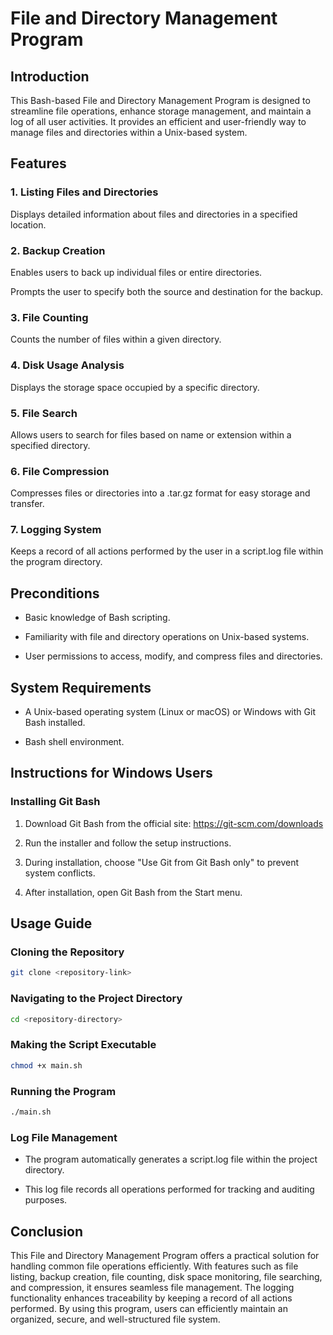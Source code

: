 # File and Directory Management Program

## Introduction

This Bash-based File and Directory Management Program is designed to streamline file operations, enhance storage management, and maintain a log of all user activities. It provides an efficient and user-friendly way to manage files and directories within a Unix-based system.

## Features

### 1. Listing Files and Directories

Displays detailed information about files and directories in a specified location.

### 2. Backup Creation

Enables users to back up individual files or entire directories.

Prompts the user to specify both the source and destination for the backup.

### 3. File Counting

Counts the number of files within a given directory.

### 4. Disk Usage Analysis

Displays the storage space occupied by a specific directory.

### 5. File Search

Allows users to search for files based on name or extension within a specified directory.

### 6. File Compression

Compresses files or directories into a .tar.gz format for easy storage and transfer.

### 7. Logging System

Keeps a record of all actions performed by the user in a script.log file within the program directory.

## Preconditions

- Basic knowledge of Bash scripting.

- Familiarity with file and directory operations on Unix-based systems.

- User permissions to access, modify, and compress files and directories.

## System Requirements

- A Unix-based operating system (Linux or macOS) or Windows with Git Bash installed.

- Bash shell environment.

## Instructions for Windows Users
### Installing Git Bash

1. Download Git Bash from the official site: https://git-scm.com/downloads

2. Run the installer and follow the setup instructions.

3. During installation, choose "Use Git from Git Bash only" to prevent system conflicts.

4. After installation, open Git Bash from the Start menu.

## Usage Guide

### Cloning the Repository
```bash
git clone <repository-link>
```
### Navigating to the Project Directory
```bash
cd <repository-directory>
```
### Making the Script Executable
```bash
chmod +x main.sh
```
### Running the Program
```bash
./main.sh
```
### Log File Management

- The program automatically generates a script.log file within the project directory.

- This log file records all operations performed for tracking and auditing purposes.

## Conclusion

This File and Directory Management Program offers a practical solution for handling common file operations efficiently. With features such as file listing, backup creation, file counting, disk space monitoring, file searching, and compression, it ensures seamless file management. The logging functionality enhances traceability by keeping a record of all actions performed. By using this program, users can efficiently maintain an organized, secure, and well-structured file system.

